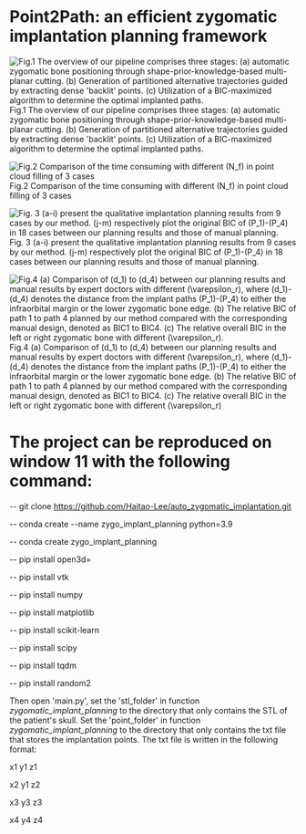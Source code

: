 # Point2Path: an efficient zygomatic implantation planning framework


![Fig.1 The overview of our pipeline comprises three stages: (a) automatic zygomatic bone positioning through shape-prior-knowledge-based multi-planar cutting. (b) Generation of partitioned alternative trajectories guided by extracting dense 'backlit' points. (c) Utilization of a BIC-maximized algorithm to determine the optimal implanted paths.](https://github.com/Haitao-Lee/auto_zygomatic_implantation/blob/main/fig/overview.png)
Fig.1 The overview of our pipeline comprises three stages: (a) automatic zygomatic bone positioning through shape-prior-knowledge-based multi-planar cutting. (b) Generation of partitioned alternative trajectories guided by extracting dense 'backlit' points. (c) Utilization of a BIC-maximized algorithm to determine the optimal implanted paths.




![Fig.2 Comparison of the time consuming with different \(N_f\) in point cloud filling of 3 cases](https://github.com/Haitao-Lee/auto_zygomatic_implantation/blob/main/fig/surface.png)
Fig.2 Comparison of the time consuming with different \(N_f\) in point cloud filling of 3 cases




![Fig. 3 (a-i) present the qualitative implantation planning results from 9 cases by our method. (j-m) respectively plot the original BIC of \(P_1\)-\(P_4\) in 18 cases between our planning results and those of manual planning.](https://github.com/Haitao-Lee/auto_zygomatic_implantation/blob/main/fig/results.png)
Fig. 3 (a-i) present the qualitative implantation planning results from 9 cases by our method. (j-m) respectively plot the original BIC of \(P_1\)-\(P_4\) in 18 cases between our planning results and those of manual planning.




![Fig.4 (a) Comparison of \(d_1\) to \(d_4\) between our planning results and manual results by expert doctors with different \(\varepsilon_r\), where \(d_1\)-\(d_4\) denotes the distance from the implant paths \(P_1\)-\(P_4\) to either the infraorbital margin or the lower zygomatic bone edge. (b) The relative BIC of path 1 to path 4 planned by our method compared with the corresponding manual design, denoted as BIC1 to BIC4. (c) The relative overall BIC in the left or right zygomatic bone with different \(\varepsilon_r\).
](https://github.com/Haitao-Lee/auto_zygomatic_implantation/blob/main/fig/d1-d4.png)
Fig.4 (a) Comparison of \(d_1\) to \(d_4\) between our planning results and manual results by expert doctors with different \(\varepsilon_r\), where \(d_1\)-\(d_4\) denotes the distance from the implant paths \(P_1\)-\(P_4\) to either the infraorbital margin or the lower zygomatic bone edge. (b) The relative BIC of path 1 to path 4 planned by our method compared with the corresponding manual design, denoted as BIC1 to BIC4. (c) The relative overall BIC in the left or right zygomatic bone with different \(\varepsilon_r\)




# The project can be reproduced on window 11 with the following command:

-- git clone  https://github.com/Haitao-Lee/auto_zygomatic_implantation.git

-- conda create --name zygo_implant_planning python=3.9

-- conda create zygo_implant_planning

-- pip install open3d=

-- pip install vtk

-- pip install numpy

-- pip install matplotlib

-- pip install scikit-learn

-- pip install scipy

-- pip install tqdm

-- pip install random2



Then open 'main.py', set the 'stl_folder' in function *zygomatic_implant_planning* to the directory that only contains the STL of the patient's skull. Set the 'point_folder' in function *zygomatic_implant_planning* to the directory that only contains the txt file that stores the implantation points. The txt file is written in the following format:

x1 y1 z1

x2 y1 z2

x3 y3 z3

x4 y4 z4
